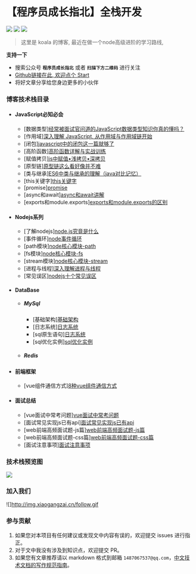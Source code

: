 # 【程序员成长指北】全栈开发

[<img src="https://img.shields.io/badge/%E6%8E%98%E9%87%91-4k-42b983.svg">](https://juejin.im/user/5cf288385188254abb110e3b)
[<img src="https://img.shields.io/badge/思否-2.3k-42b983.svg">](https://segmentfault.com/u/na_5a545653c24d9)
[<img src="https://img.shields.io/badge/慕课-认证作者-42b983.svg">](https://segmentfault.com/u/na_5a545653c24d9)

> 这里是 koala 的博客, 最近在做一个node高级进阶的学习路线, 

**支持一下**
- 搜索公众号 **```程序员成长指北```** 或者 **```扫描下方二维码```** 进行关注
- [Github链接在此, 欢迎点个 Start](https://github.com/koala-coding/goodBlog)
- 将好文章分享给您身边更多的小伙伴


### 博客技术栈目录
- #### JavaScript必知必会
  - [数据类型][经常被面试官问道的JavaScript数据类型知识你真的懂吗？](/docs/javascript/datatype.md)
  - [作用域][深入理解 JavaScript, 从作用域与作用域链开始](/docs/javascript/scoped.md)
  - [闭包][javascript中的闭包这一篇就够了](/docs/javascript/closure.md)
  - [高阶函数][高阶函数详解与实战训练](/docs/javascript/higherFunc.md)
  - [赋值拷贝][js中赋值•浅拷贝•深拷贝](/docs/javascript/copy.md)
  - [原型链][原型链这么看好像并不难](/docs/javascript/prototype.md)
  - [类与继承][ES6中类与继承的理解（java对比记忆）](/docs/javascript/classInherit.md)
  - [this关键字][this关键字](/docs/javascript/this.md)
  - [promise][promise](/docs/javascript/promise.md)
  - [async和await][async和await讲解](/docs/javascript/async-await.md)
  - [exports和module.exports][exports和module.exports的区别](/docs/javascript/exports.md)  

- #### Nodejs系列
  - [了解nodejs][node.js究竟是什么](/docs/node/what.md)
  - [事件循环][node事件循环](/docs/node/eventLoop.md)
  - [path模块][node核心模块-path](/docs/node/path.md)
  - [fs模块][node核心模块-fs](/docs/node/fs.md)
  - [stream模块][node核心模块-stream](/docs/node/stream.md)
  - [进程与线程][深入理解进程与线程](/docs/node/processAndThread.md)
  - [常见误区][nodejs十个常见误区](/docs/node/errors.md)

- #### DataBase
  - ##### MySql
    - [基础架构][基础架构](/docs/database/mysql/baseFrame.md)
    - [日志系统][日志系统](/docs/database/mysql/logSystem.md)
    - [sql原生语句][日志系统](/docs/database/mysql/sql.md)
    - [sql优化实例][sql优化实例](/docs/database/mysql/optimize.md)
  - ##### Redis
- #### 前端框架
  - [vue组件通信方式][8种vue组件通信方式](/docs/webframe/vue/messageWays.md)
  
- #### 面试总结
  - [vue面试中常考问题][vue面试中常考问题](/docs/interview/vue.md)
  - [面试常见实现js已有api][面试常见实现js已有api](/docs/interview/rewriteJs.md)
  - [web前端高频面试题-js篇][web前端高频面试题-js篇](/docs/interview/js10.md)
  - [web前端高频面试题-css篇][web前端高频面试题-css篇](/docs/interview/css.md)
  - [面试注意事项][面试注意事项](/docs/interview/notes.md)
  

### 技术栈预览图
![](http://img.xiaogangzai.cn/way.jpg)

### 加入我们
![]http://img.xiaogangzai.cn/follow.gif

### 参与贡献

1. 如果您对本项目有任何建议或发现文中内容有误的，欢迎提交 issues 进行指正。
2. 对于文中我没有涉及到知识点，欢迎提交 PR。
3. 如果您有文章推荐请以 markdown 格式到邮箱 `1487067537@qq.com`，[中文技术文档的写作规范指南](https://github.com/ruanyf/document-style-guide)。


